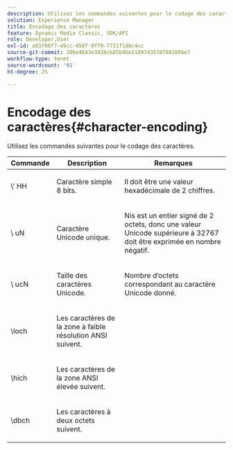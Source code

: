```yaml
---
description: Utilisez les commandes suivantes pour le codage des caractères.
solution: Experience Manager
title: Encodage des caractères
feature: Dynamic Media Classic, SDK/API
role: Developer,User
exl-id: a03f08f7-e9cc-458f-9ff0-7721f1dbc4cc
source-git-commit: 206e4643e3926cb85b4be2189743578f88180be7
workflow-type: tm+mt
source-wordcount: '91'
ht-degree: 2%

---
```


# Encodage des caractères{#character-encoding}

Utilisez les commandes suivantes pour le codage des caractères.

<table id="table_EB0C1B674BEA4A37964FB4BF559E0005"> 
 <thead> 
  <tr> 
   <th class="entry"> Commande </th> 
   <th class="entry"> Description </th> 
   <th class="entry"> Remarques </th> 
  </tr> 
 </thead>
 <tbody> 
  <tr> 
   <td> <span class="codeph">\'<span class="varname"> HH</span></span> </td> 
   <td> <p>Caractère simple 8 bits. </p> </td> 
   <td> <p><span class="varname"> </span> Il doit être une valeur hexadécimale de 2 chiffres. </p> </td> 
  </tr> 
  <tr> 
   <td> <span class="codeph">\<span class="varname"> uN</span></span> </td> 
   <td> <p>Caractère Unicode unique. </p> </td> 
   <td> <p><span class="varname"> </span> Nis est un entier signé de 2 octets, donc une valeur Unicode supérieure à 32767 doit être exprimée en nombre négatif. </p> </td> 
  </tr> 
  <tr> 
   <td> <span class="codeph">\<span class="varname"> ucN</span></span> </td> 
   <td> <p>Taille des caractères Unicode. </p> </td> 
   <td> <p>Nombre d’octets correspondant au caractère Unicode donné. </p> </td> 
  </tr> 
  <tr> 
   <td> <span class="codeph"> \loch  </span> </td> 
   <td> <p>Les caractères de la zone à faible résolution ANSI suivent. </p> </td> 
   <td> <p> </p> </td> 
  </tr> 
  <tr> 
   <td> <span class="codeph"> \hich  </span> </td> 
   <td> <p>Les caractères de la zone ANSI élevée suivent. </p> </td> 
   <td> <p> </p> </td> 
  </tr> 
  <tr> 
   <td> <span class="codeph"> \dbch  </span> </td> 
   <td> <p>Les caractères à deux octets suivent. </p> </td> 
   <td> <p> </p> </td> 
  </tr> 
 </tbody> 
</table>
